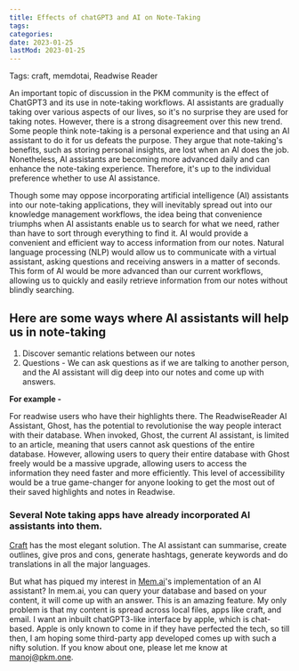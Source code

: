 ```yaml
---
title: Effects of chatGPT3 and AI on Note-Taking
tags:
categories:
date: 2023-01-25
lastMod: 2023-01-25
---
```

Tags: craft, memdotai, Readwise Reader

An important topic of discussion in the PKM community is the effect of ChatGPT3 and its use in note-taking workflows. AI assistants are gradually taking over various aspects of our lives, so it's no surprise they are used for taking notes. However, there is a strong disagreement over this new trend. Some people think note-taking is a personal experience and that using an AI assistant to do it for us defeats the purpose. They argue that note-taking's benefits, such as storing personal insights, are lost when an AI does the job. Nonetheless, AI assistants are becoming more advanced daily and can enhance the note-taking experience. Therefore, it's up to the individual preference whether to use AI assistance.

Though some may oppose incorporating artificial intelligence (AI) assistants into our note-taking applications, they will inevitably spread out into our knowledge management workflows, the idea being that convenience triumphs when AI assistants enable us to search for what we need, rather than have to sort through everything to find it. AI would provide a convenient and efficient way to access information from our notes. Natural language processing (NLP) would allow us to communicate with a virtual assistant, asking questions and receiving answers in a matter of seconds. This form of AI would be more advanced than our current workflows, allowing us to quickly and easily retrieve information from our notes without blindly searching.

## Here are some ways where AI assistants will help us in note-taking

1. Discover semantic relations between our notes
2. Questions - We can ask questions as if we are talking to another person, and the AI assistant will dig deep into our notes and come up with answers.

**For example -**

For readwise users who have their highlights there. The ReadwiseReader AI Assistant, Ghost, has the potential to revolutionise the way people interact with their database. When invoked, Ghost, the current AI assistant, is limited to an article, meaning that users cannot ask questions of the entire database. However, allowing users to query their entire database with Ghost freely would be a massive upgrade, allowing users to access the information they need faster and more efficiently. This level of accessibility would be a true game-changer for anyone looking to get the most out of their saved highlights and notes in Readwise.

### Several Note taking apps have already incorporated AI assistants into them.

[Craft](https://www.craft.do/) has the most elegant solution. The AI assistant can summarise, create outlines, give pros and cons, generate hashtags, generate keywords and do translations in all the major languages.

But what has piqued my interest in [Mem.ai](https://mem.ai)'s implementation of an AI assistant? In mem.ai, you can query your database and based on your content, it will come up with an answer. This is an amazing feature. My only problem is that my content is spread across local files, apps like craft, and email. I want an inbuilt chatGPT3-like interface by apple, which is chat-based. Apple is only known to come in if they have perfected the tech, so till then, I am hoping some third-party app developed comes up with such a nifty solution. If you know about one, please let me know at manoj@pkm.one.
